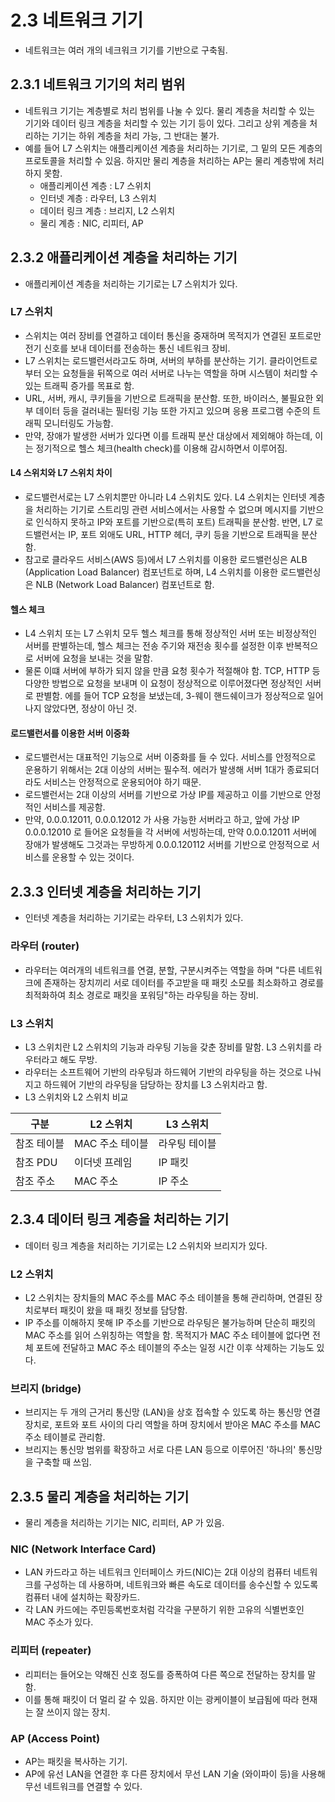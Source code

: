 # 2.3 네트워크 기기
- 네트워크는 여러 개의 네크워크 기기를 기반으로 구축됨.

## 2.3.1 네트워크 기기의 처리 범위
- 네트워크 기기는 계층별로 처리 범위를 나눌 수 있다. 물리 계층을 처리할 수 있는 기기와 데이터 링크 계층을 처리할 수 있는 기기 등이 있다. 그리고 상위 계층을 처리하는 기기는 하위 계층을 처리 가능, 그 반대는 불가.
- 예를 들어 L7 스위치는 애플리케이션 계층을 처리하는 기기로, 그 밑의 모든 계층의 프로토콜을 처리할 수 있음. 하지만 물리 계층을 처리하는 AP는 물리 계층밖에 처리하지 못함.
    - 애플리케이션 계층 : L7 스위치
    - 인터넷 계층 : 라우터, L3 스위치
    - 데이터 링크 계층 : 브리지, L2 스위치
    - 물리 계층 : NIC, 리피터, AP

## 2.3.2 애플리케이션 계층을 처리하는 기기
- 애플리케이션 계층을 처리하는 기기로는 L7 스위치가 있다.

### L7 스위치
- 스위치는 여러 장비를 연결하고 데이터 통신을 중재하며 목적지가 연결된 포트로만 전기 신호를 보내 데이터를 전송하는 통신 네트워크 장비.
- L7 스위치는 로드밸런서라고도 하며, 서버의 부하를 분산하는 기기. 클라이언트로부터 오는 요청들을 뒤쪽으로 여러 서버로 나누는 역할을 하며 시스템이 처리할 수 있는 트래픽 증가를 목표로 함.
- URL, 서버, 캐시, 쿠키들을 기반으로 트래픽을 분산함. 또한, 바이러스, 불필요한 외부 데이터 등을 걸러내는 필터링 기능 또한 가지고 있으며 응용 프로그램 수준의 트래픽 모니터링도 가능함.
- 만약, 장애가 발생한 서버가 있다면 이를 트래픽 분산 대상에서 제외해야 하는데, 이는 정기적으로 헬스 체크(health check)를 이용해 감시하면서 이루어짐.

#### L4 스위치와 L7 스위치 차이
- 로드밸런서로는 L7 스위치뿐만 아니라 L4 스위치도 있다. L4 스위치는 인터넷 계층을 처리하는 기기로 스트리밍 관련 서비스에서는 사용할 수 없으며 메시지를 기반으로 인식하지 못하고 IP와 포트를 기반으로(특히 포트) 트래픽을 분산함.
반면, L7 로드밸런서는 IP, 포트 외애도 URL, HTTP 헤더, 쿠키 등을 기반으로 트래픽을 분산함. 
- 참고로 클라우드 서비스(AWS 등)에서 L7 스위치를 이용한 로드밸런싱은 ALB (Application Load Balancer) 컴포넌트로 하며, L4 스위치를 이용한 로드밸런싱은 NLB (Network Load Balancer) 컴포넌트로 함.

#### 헬스 체크
- L4 스위치 또는 L7 스위치 모두 헬스 체크를 통해 정상적인 서버 또는 비정상적인 서버를 판별하는데, 헬스 체크는 전송 주기와 재전송 횟수를 설정한 이후 반복적으로 서버에 요청을 보내는 것을 말함.
- 물론 이떄 서버에 부하가 되지 않을 만큼 요청 횟수가 적절해야 함. TCP, HTTP 등 다양한 방법으로 요청을 보내며 이 요청이 정상적으로 이루어졌다면 정상적인 서버로 판별함. 에를 들어 TCP 요청을 보냈는데, 3-웨이 핸드쉐이크가 정상적으로 
일어나지 않았다면, 정상이 아닌 것.

#### 로드밸런서를 이용한 서버 이중화
- 로드밸런서는 대표적인 기능으로 서버 이중화를 들 수 있다. 서비스를 안정적으로 운용하기 위해서는 2대 이상의 서버는 필수적. 에러가 발생해 서버 1대가 종료되더라도 서비스는 안정적으로 운용되어야 하기 때문.
- 로드밸런서는 2대 이상의 서버를 기반으로 가상 IP를 제공하고 이를 기반으로 안정적인 서비스를 제공함.
- 만약, 0.0.0.12011, 0.0.0.12012 가 사용 가능한 서버라고 하고, 앞에 가상 IP  0.0.0.12010 로 들어온 요청들을 각 서버에 서빙하는데, 만약  0.0.0.12011 서버에 장애가 발생해도 그것과는 무방하게  0.0.0.120112 서버를 기반으로
안정적으로 서비스를 운용할 수 있는 것이다.

## 2.3.3 인터넷 계층을 처리하는 기기
- 인터넷 계층을 처리하는 기기로는 라우터, L3 스위치가 있다.

### 라우터 (router)
- 라우터는 여러개의 네트워크를 연결, 분할, 구분시켜주는 역할을 하며 "다른 네트워크에 존재하는 장치끼리 서로 데이터를 주고받을 때 패킷 소모를 최소화하고 경로를 최적화하여 최소 경로로 패킷을 포워딩"하는 라우팅을 하는 장비.

### L3 스위치
- L3 스위치란 L2 스위치의 기능과 라우팅 기능을 갖춘 장비를 말함. L3 스위치를 라우터라고 해도 무방.
- 라우터는 소프트웨어 기반의 라우팅과 하드웨어 기반의 라우팅을 하는 것으로 나눠지고 하드웨어 기반의 라우팅을 담당하는 장치를 L3 스위치라고 함.
- L3 스위치와 L2 스위치 비교

| 구분     | L2 스위치     | L3 스위치  |
|--------|------------|---------|
| 참조 테이블 | MAC 주소 테이블 | 라우팅 테이블 |
| 참조 PDU | 이더넷 프레임    | IP 패킷   |
| 참조 주소  | MAC 주소     | IP 주소   |

## 2.3.4 데이터 링크 계층을 처리하는 기기
- 데이터 링크 계층을 처리하는 기기로는 L2 스위치와 브리지가 있다.

### L2 스위치
- L2 스위치는 장치들의 MAC 주소를 MAC 주소 테이블을 통해 관리하며, 연결된 장치로부터 패킷이 왔을 때 패킷 정보를 담당함.
- IP 주소를 이해하지 못해 IP 주소를 기반으로 라우팅은 불가능하며 단순히 패킷의 MAC 주소를 읽어 스위칭하는 역할을 함. 목적지가 MAC 주소 테이블에 없다면 전체 포트에 전달하고 MAC 주소 테이블의 주소는 일정 시간 이후 삭제하는 기능도 있다.

### 브리지 (bridge)
- 브리지는 두 개의 근거리 통신망 (LAN)을 상호 접속할 수 있도록 하는 통신망 연결 장치로, 포트와 포트 사이의 다리 역할을 하며 장치에서 받아온 MAC 주소를 MAC 주소 테이블로 관리함.
- 브리지는 통신망 범위를 확장하고 서로 다른 LAN 등으로 이루어진 '하나의' 통신망을 구축할 때 쓰임.

## 2.3.5 물리 계층을 처리하는 기기
- 물리 계층을 처리하는 기기는 NIC, 리피터, AP 가 있음.

### NIC (Network Interface Card)
- LAN 카드라고 하는 네트워크 인터페이스 카드(NIC)는 2대 이상의 컴퓨터 네트워크를 구성하는 데 사용하며, 네트워크와 빠른 속도로 데이터를 송수신할 수 있도록 컴퓨터 내에 설치하는 확장카드.
- 각 LAN 카드에는 주민등록번호처럼 각각을 구분하기 위한 고유의 식별번호인 MAC 주소가 있다.

### 리피터 (repeater)
- 리피터는 들어오는 약해진 신호 정도를 증폭하여 다른 쪽으로 전달하는 장치를 말함.
- 이를 통해 패킷이 더 멀리 갈 수 있음. 하지만 이는 광케이블이 보급됨에 따라 현재는 잘 쓰이지 않는 장치.

### AP (Access Point)
- AP는 패킷을 복사하는 기기.
- AP에 유선 LAN을 연결한 후 다른 장치에서 무선 LAN 기술 (와이파이 등)을 사용해 무선 네트워크를 연결할 수 있다.
